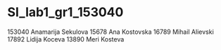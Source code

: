 # SI_lab1_gr1_153040
153040 Anamarija Sekulova
15678 Ana Kostovska
16789 Mihail Alievski
17892 Lidija Koceva
13890 Meri Kosteva

